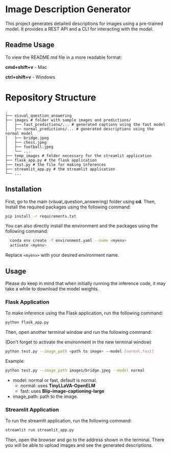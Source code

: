 # Image Description Generator

This project generates detailed descriptions for images using a pre-trained model. It provides a REST API and a CLI for interacting with the model.

## Readme Usage

To view the README.md file in a more readable format:

**cmd+shift+v** - Mac

**ctrl+shift+v** - Windows

# Repository Structure

```
.
├── visual_question_answering
├── images # folder with sample images and predictions/
│   ├── fast_predictions/... # generated captions using the fast model
│   ├── normal_predictions/... # generated descriptions using the normal model
│   ├── bridge.jpeg
│   ├── chess.jpeg
│   ├── football.jpeg
│   └── ...
├── temp_images # folder necessary for the streamlit application
├── flask_app.py # the flask application
├── test.py # the file for making inferences
├── streamlit_app.py # the streamlit application
└── ...
```

## Installation

First, go to the main (visual_question_answering) folder using **cd**. Then, Install the required packages using the following command:

```bash
pip install -r requirements.txt
```

You can also directly install the environment and the packages using the following command:

```bash
  conda env create -f environment.yaml --name <myenv>
  activate <myenv>
```

Replace `<myenv>` with your desired environment name.

## Usage

Please do keep in mind that when initially running the inference code, it may take a while to download the model weights.

### Flask Application

To make inference using the Flask application, run the following command:

```bash
python flask_app.py
```

Then, open another terminal window and run the following command:

(Don't forget to activate the environment in the new terminal window)

```bash
python test.py --image_path <path to image> --model [normal,fast]
```

Example:

```bash
python test.py --image_path images/bridge.jpeg --model normal
```

- model: normal or fast, default is normal.
  - normal: uses **TinyLLaVA-OpenELM**
  - fast: uses **Blip-image-captioning-large**
- image_path: path to the image.

### Streamlit Application

To run the streamlit application, run the following command:

```bash
streamlit run streamlit_app.py
```

Then, open the browser and go to the address shown in the terminal. There you will be able to upload images and see the generated descriptions.

